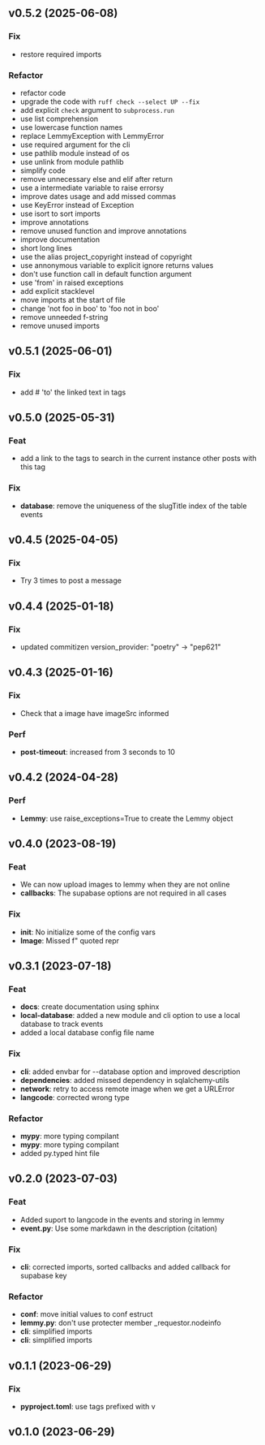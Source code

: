 ## v0.5.2 (2025-06-08)

### Fix

- restore required imports

### Refactor

- refactor code
- upgrade the code with `ruff check --select UP --fix`
- add explicit `check` argument to `subprocess.run`
- use list comprehension
- use lowercase function names
- replace LemmyException with LemmyError
- use required argument for the cli
- use pathlib module instead of os
- use unlink from module pathlib
- simplify code
- remove unnecessary else and elif after return
- use a intermediate variable to raise errorsy
- improve dates usage and add missed commas
- use KeyError instead of Exception
- use isort to sort imports
- improve annotations
- remove unused function and improve annotations
- improve documentation
- short long lines
- use the alias project_copyright instead of copyright
- use annonymous variable to explicit ignore returns values
- don't use function call in default function argument
- use 'from' in raised exceptions
- add explicit stacklevel
- move imports at the start of file
- change 'not foo in boo' to 'foo not in boo'
- remove unneeded f-string
- remove unused imports

## v0.5.1 (2025-06-01)

### Fix

- add # 'to' the linked text in tags

## v0.5.0 (2025-05-31)

### Feat

- add a link to the tags to search in the current instance other posts with this tag

### Fix

- **database**: remove the uniqueness of the slugTitle index of the table events

## v0.4.5 (2025-04-05)

### Fix

- Try 3 times to post a message

## v0.4.4 (2025-01-18)

### Fix

- updated commitizen version_provider: "poetry" -> "pep621"

## v0.4.3 (2025-01-16)

### Fix

- Check that a image have imageSrc informed

### Perf

- **post-timeout**: increased from 3 seconds to 10

## v0.4.2 (2024-04-28)

### Perf

- **Lemmy**: use raise_exceptions=True to create the Lemmy object

## v0.4.0 (2023-08-19)

### Feat

- We can now upload images to lemmy when they are not online
- **callbacks**: The supabase options are not required in all cases

### Fix

- **__init__**: No initialize some of the config vars
- **Image**: Missed f" quoted repr

## v0.3.1 (2023-07-18)

### Feat

- **docs**: create documentation using sphinx
- **local-database**: added a new module and cli option to use a local database to track events
- added a local database config file name

### Fix

- **cli**: added envbar for --database option and improved description
- **dependencies**: added missed dependency in sqlalchemy-utils
- **network**: retry to access remote image when we get a URLError
- **langcode**: corrected wrong type

### Refactor

- **mypy**: more typing compilant
- **mypy**: more typing compilant
- added py.typed hint file

## v0.2.0 (2023-07-03)

### Feat

- Added suport to langcode in the events and storing in lemmy
- **event.py**: Use some markdawn in the description (citation)

### Fix

- **cli**: corrected imports, sorted callbacks and added callback for supabase key

### Refactor

- **conf**: move initial values to conf estruct
- **lemmy.py**: don't use protecter member _requestor.nodeinfo
- **cli**: simplified imports
- **cli**: simplified imports

## v0.1.1 (2023-06-29)

### Fix

- **pyproject.toml**: use tags prefixed with v

## v0.1.0 (2023-06-29)
